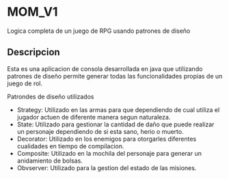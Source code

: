 # MOM_V1
Logica completa de un juego de RPG usando patrones de diseño 

## Descripcion
Esta es una aplicacion de consola desarrollada en java que utilizando patrones de diseño permite generar todas las funcionalidades propias de un juego de rol.

Patrondes de diseño utilizados
* Strategy: Utilizado en las armas para que dependiendo de cual utiliza el jugador actuen de diferente manera segun naturaleza.
* State: Utilizado para gestionar la cantidad de daño que puede realizar un personaje dependiendo de si esta sano, herio o muerto.
* Decorator: Utilizado en los enemigos para otorgarles diferentes cualidades en tiempo de compilacion.
* Composite: Utilizado en la mochila del personaje para generar un anidamiento de bolsas.
* Obvserver: Utilizado para la gestion del estado de las misiones.

